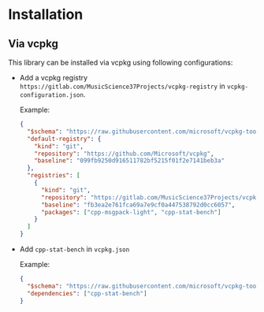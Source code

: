 # Installation

## Via vcpkg

This library can be installed via vcpkg using following configurations:

- Add a vcpkg registry
  `https://gitlab.com/MusicScience37Projects/vcpkg-registry`
  in `vcpkg-configuration.json`.

  Example:

  ```json
  {
    "$schema": "https://raw.githubusercontent.com/microsoft/vcpkg-tool/main/docs/vcpkg-configuration.schema.json",
    "default-registry": {
      "kind": "git",
      "repository": "https://github.com/Microsoft/vcpkg",
      "baseline": "099fb9250d916511782bf5215f01f2e7141beb3a"
    },
    "registries": [
      {
        "kind": "git",
        "repository": "https://gitlab.com/MusicScience37Projects/vcpkg-registry",
        "baseline": "fb3ea2e761fca69a7e9cf0a447538792d0cc6057",
        "packages": ["cpp-msgpack-light", "cpp-stat-bench"]
      }
    ]
  }
  ```

- Add `cpp-stat-bench` in `vcpkg.json`

  Example:

  ```json
  {
    "$schema": "https://raw.githubusercontent.com/microsoft/vcpkg-tool/main/docs/vcpkg.schema.json",
    "dependencies": ["cpp-stat-bench"]
  }
  ```
